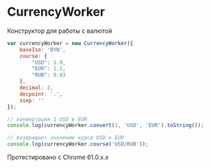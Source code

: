 # CurrencyWorker
Конструктор для работы с валютой

```javascript
var currencyWorker = new CurrencyWorker({
    baseIso: 'BYN',
    course: {
        "USD": 1.9,
        "EUR": 2.1,
        "RUB": 0.03
    },
    decimal: 2,
    decpoint: '.',
    ssep: ''
});

// конвертация 1 USD в EUR
console.log(currencyWorker.convert(1, 'USD', 'EUR').toString());

// возвращает значение курса USD к EUR
console.log(currencyWorker.course('USD/RUB'));
```

Протестировано с Chrome 61.0.x.x
